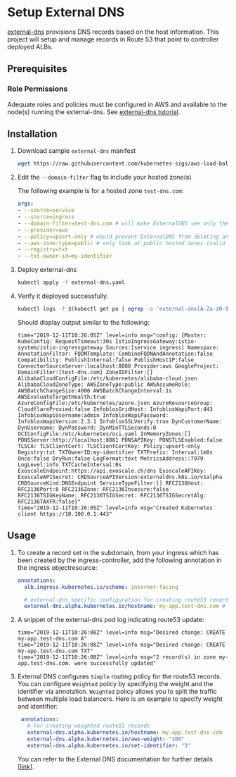 # Setup External DNS
[external-dns](https://github.com/kubernetes-incubator/external-dns) provisions DNS records based on the host information. This project will setup and manage records in Route 53 that point to controller deployed ALBs.

## Prerequisites
### Role Permissions
Adequate roles and policies must be configured in AWS and available to the node(s) running the external-dns. See [external-dns tutorial](https://github.com/kubernetes-sigs/external-dns/blob/master/docs/tutorials/aws.md#iam-permissions).

## Installation
1. Download sample `external-dns` manifest

    ```bash
    wget https://raw.githubusercontent.com/kubernetes-sigs/aws-load-balancer-controller/main/docs/examples/external-dns.yaml
    ```

2. Edit the `--domain-filter` flag to include your hosted zone(s)

    The following example is for a hosted zone `test-dns.com`:

    ```yaml
    args:
    - --source=service
    - --source=ingress
    - --domain-filter=test-dns.com # will make ExternalDNS see only the hosted zones matching provided domain, omit to process all available hosted zones
    - --provider=aws
    - --policy=upsert-only # would prevent ExternalDNS from deleting any records, omit to enable full synchronization
    - --aws-zone-type=public # only look at public hosted zones (valid values are public, private or no value for both)
    - --registry=txt
    - --txt-owner-id=my-identifier
    ```

3. Deploy external-dns

    ```bash
    kubectl apply -f external-dns.yaml
    ```

4. Verify it deployed successfully.

    ```bash
    kubectl logs -f $(kubectl get po | egrep -o 'external-dns[A-Za-z0-9-]+')
    ```

    Should display output similar to the following:
    ```
    time="2019-12-11T10:26:05Z" level=info msg="config: {Master: KubeConfig: RequestTimeout:30s IstioIngressGateway:istio-system/istio-ingressgateway Sources:[service ingress] Namespace: AnnotationFilter: FQDNTemplate: CombineFQDNAndAnnotation:false Compatibility: PublishInternal:false PublishHostIP:false ConnectorSourceServer:localhost:8080 Provider:aws GoogleProject: DomainFilter:[test-dns.com] ZoneIDFilter:[] AlibabaCloudConfigFile:/etc/kubernetes/alibaba-cloud.json AlibabaCloudZoneType: AWSZoneType:public AWSAssumeRole: AWSBatchChangeSize:4000 AWSBatchChangeInterval:1s AWSEvaluateTargetHealth:true AzureConfigFile:/etc/kubernetes/azure.json AzureResourceGroup: CloudflareProxied:false InfobloxGridHost: InfobloxWapiPort:443 InfobloxWapiUsername:admin InfobloxWapiPassword: InfobloxWapiVersion:2.3.1 InfobloxSSLVerify:true DynCustomerName: DynUsername: DynPassword: DynMinTTLSeconds:0 OCIConfigFile:/etc/kubernetes/oci.yaml InMemoryZones:[] PDNSServer:http://localhost:8081 PDNSAPIKey: PDNSTLSEnabled:false TLSCA: TLSClientCert: TLSClientCertKey: Policy:upsert-only Registry:txt TXTOwnerID:my-identifier TXTPrefix: Interval:1m0s Once:false DryRun:false LogFormat:text MetricsAddress::7979 LogLevel:info TXTCacheInterval:0s ExoscaleEndpoint:https://api.exoscale.ch/dns ExoscaleAPIKey: ExoscaleAPISecret: CRDSourceAPIVersion:externaldns.k8s.io/v1alpha CRDSourceKind:DNSEndpoint ServiceTypeFilter:[] RFC2136Host: RFC2136Port:0 RFC2136Zone: RFC2136Insecure:false RFC2136TSIGKeyName: RFC2136TSIGSecret: RFC2136TSIGSecretAlg: RFC2136TAXFR:false}"
    time="2019-12-11T10:26:05Z" level=info msg="Created Kubernetes client https://10.100.0.1:443"
    ```

## Usage
1. To create a record set in the subdomain, from your ingress which has been created by the ingress-controller, add the following annotation in the ingress objectresource:

    ```yaml
    annotations:
      alb.ingress.kubernetes.io/scheme: internet-facing

      # external-dns specific configuration for creating route53 record-set
      external-dns.alpha.kubernetes.io/hostname: my-app.test-dns.com # give your domain name here
    ```

2. A snippet of the external-dns pod log indicating route53 update:

    ```
    time="2019-12-11T10:26:08Z" level=info msg="Desired change: CREATE my-app.test-dns.com A"
    time="2019-12-11T10:26:08Z" level=info msg="Desired change: CREATE my-app.test-dns.com TXT"
    time="2019-12-11T10:26:08Z" level=info msg="2 record(s) in zone my-app.test-dns.com. were successfully updated"
    ```

3. External DNS configures `Simple` routing policy for the route53 records. You can configure `Weighted` policy by specifying the weight and the identifier via annotation. `Weighted` policy allows you to split the traffic between multiple load balancers. Here is an example to specify weight and identifier:
   ```yaml
    annotations:
      # For creating weighted route53 records
      external-dns.alpha.kubernetes.io/hostname: my-app.test-dns.com
      external-dns.alpha.kubernetes.io/aws-weight: "100"
      external-dns.alpha.kubernetes.io/set-identifier: "3"
   ```
   You can refer to the External DNS documentation for further details [[link](https://kubernetes-sigs.github.io/external-dns/latest/tutorials/aws/#routing-policies)]. 